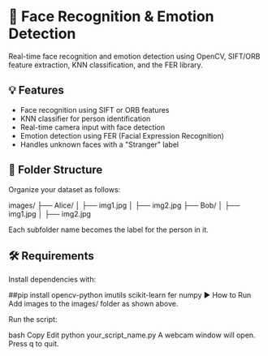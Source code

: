 # 🧠 Face Recognition & Emotion Detection

Real-time face recognition and emotion detection using OpenCV, SIFT/ORB feature extraction, KNN classification, and the FER library.

## 💡 Features
- Face recognition using SIFT or ORB features
- KNN classifier for person identification
- Real-time camera input with face detection
- Emotion detection using FER (Facial Expression Recognition)
- Handles unknown faces with a "Stranger" label

## 📂 Folder Structure
Organize your dataset as follows:

images/ ├── Alice/ │ ├── img1.jpg │ ├── img2.jpg ├── Bob/ │ ├── img1.jpg │ ├── img2.jpg

Each subfolder name becomes the label for the person in it.

## 🛠 Requirements

Install dependencies with:

##pip install opencv-python imutils scikit-learn fer numpy
▶️ How to Run
Add images to the images/ folder as shown above.

Run the script:

bash
Copy
Edit
python your_script_name.py
A webcam window will open. Press q to quit.
